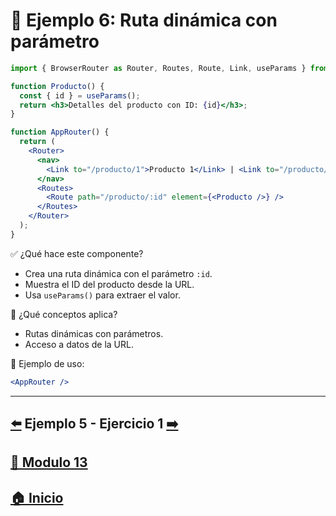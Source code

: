 # 🧪 Ejemplo 6: Ruta dinámica con parámetro

```jsx
import { BrowserRouter as Router, Routes, Route, Link, useParams } from "react-router-dom";

function Producto() {
  const { id } = useParams();
  return <h3>Detalles del producto con ID: {id}</h3>;
}

function AppRouter() {
  return (
    <Router>
      <nav>
        <Link to="/producto/1">Producto 1</Link> | <Link to="/producto/2">Producto 2</Link>
      </nav>
      <Routes>
        <Route path="/producto/:id" element={<Producto />} />
      </Routes>
    </Router>
  );
}
```

✅ ¿Qué hace este componente?

* Crea una ruta dinámica con el parámetro `:id`.
* Muestra el ID del producto desde la URL.
* Usa `useParams()` para extraer el valor.

🧠 ¿Qué conceptos aplica?

* Rutas dinámicas con parámetros.
* Acceso a datos de la URL.

📌 Ejemplo de uso:

```jsx
<AppRouter />
```
---

## [⬅️](../Ejemplos/Ejemplo_5.md) Ejemplo 5 - Ejercicio 1 [➡️](../Ejercicios/Ejercicio_1.md) 
## [📄 Modulo 13](../Modulo_13.md)
## [🏠 Inicio](../../README.md)

